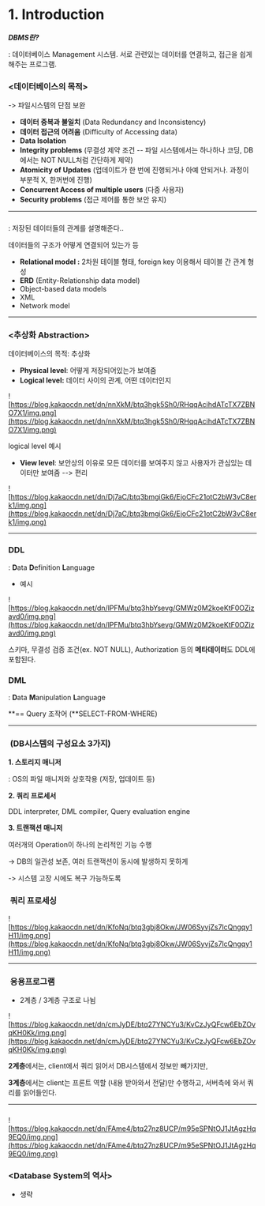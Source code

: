 # 1. Introduction

***DBMS란?***

: 데이터베이스 Management 시스템.
서로 관련있는 데이터를 연결하고, 접근을 쉽게 해주는 프로그램.

### <데이터베이스의 목적>

-> 파일시스템의 단점 보완

- **데이터 중복과 불일치** (Data Redundancy and Inconsistency)
- **데이터 접근의 어려움** (Difficulty of Accessing data)
- **Data Isolation**
- **Integrity problems** (무결성 제약 조건
-- 파일 시스템에서는 하나하나 코딩, DB에서는 NOT NULL처럼 간단하게 제약)
- **Atomicity of Updates** (업데이트가 한 번에 진행되거나 아예 안되거나. 과정이 부분적 X, 한꺼번에 진행)
- **Concurrent Access of multiple users** (다중 사용자)
- **Security problems** (접근 제어를 통한 보안 유지)

---

### <Data Models>

: 저장된 데이터들의 관계를 설명해준다..

데이터들의 구조가 어떻게 연결되어 있는가 등

- **Relational model :** 2차원 테이블 형태, foreign key 이용해서 테이블 간 관계 형성
- **ERD** (Entity-Relationship data model)
- Object-based data models
- XML
- Network model

---

### <추상화 Abstraction>

데이터베이스의 목적: 추상화

- **Physical level**: 어떻게 저장되어있는가 보여줌
- **Logical level:** 데이터 사이의 관계, 어떤 데이터인지

![https://blog.kakaocdn.net/dn/nnXkM/btq3hgk5Sh0/RHqqAcihdATcTX7ZBNO7X1/img.png](https://blog.kakaocdn.net/dn/nnXkM/btq3hgk5Sh0/RHqqAcihdATcTX7ZBNO7X1/img.png)

logical level 예시

- **View level**: 보안상의 이유로 모든 데이터를 보여주지 않고 사용자가 관심있는 데이터만 보여줌 --> 편리

![https://blog.kakaocdn.net/dn/Dj7aC/btq3bmgiGk6/EjoCFc21otC2bW3vC8erk1/img.png](https://blog.kakaocdn.net/dn/Dj7aC/btq3bmgiGk6/EjoCFc21otC2bW3vC8erk1/img.png)

---

### **DDL**

: **D**ata **D**efinition **L**anguage

- 예시

![https://blog.kakaocdn.net/dn/lPFMu/btq3hbYsevg/GMWz0M2koeKtF0OZizavd0/img.png](https://blog.kakaocdn.net/dn/lPFMu/btq3hbYsevg/GMWz0M2koeKtF0OZizavd0/img.png)

스키마, 무결성 검증 조건(ex. NOT NULL), Authorization 등의 **메타데이터**도 DDL에 포함된다.

### **DML**

: **D**ata **M**anipulation **L**anguage

**== Query 조작어 (**SELECT-FROM-WHERE)

---

### **<Database Engine>** (DB시스템의 구성요소 3가지)

**1. 스토리지 매니저**

: OS의 파일 매니저와 상호작용 (저장, 업데이트 등)

**2. 쿼리 프로세서**

DDL interpreter, DML compiler, Query evaluation engine

**3. 트랜잭션 매니저**

여러개의 Operation이 하나의 논리적인 기능 수행

-> DB의 일관성 보존, 여러 트랜잭션이 동시에 발생하지 못하게

-> 시스템 고장 시에도 복구 가능하도록

### <Query Processing> 쿼리 프로세싱

![https://blog.kakaocdn.net/dn/KfoNq/btq3gbj8Okw/JW06SyvjZs7lcQngqy1H11/img.png](https://blog.kakaocdn.net/dn/KfoNq/btq3gbj8Okw/JW06SyvjZs7lcQngqy1H11/img.png)

---

### <Database Application> 응용프로그램

- 2계층 / 3계층 구조로 나뉨

![https://blog.kakaocdn.net/dn/cmJyDE/btq27YNCYu3/KvCzJyQFcw6EbZOvqKH0Kk/img.png](https://blog.kakaocdn.net/dn/cmJyDE/btq27YNCYu3/KvCzJyQFcw6EbZOvqKH0Kk/img.png)

**2계층**에서는, client에서 쿼리 읽어서 DB시스템에서 정보만 빼가지만,

**3계층**에서는 client는 프론트 역할 (내용 받아와서 전달)만 수행하고, 서버측에 와서 쿼리를 읽어들인다.

---

### <Database Users>

![https://blog.kakaocdn.net/dn/FAme4/btq27nz8UCP/m95eSPNtOJ1JtAgzHq9EQ0/img.png](https://blog.kakaocdn.net/dn/FAme4/btq27nz8UCP/m95eSPNtOJ1JtAgzHq9EQ0/img.png)

### <Database System의 역사>

- 생략